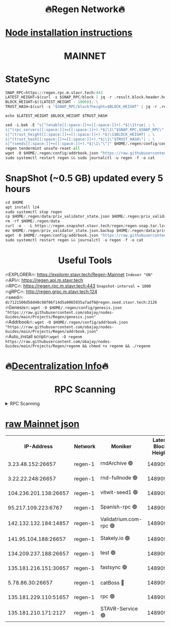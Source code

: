 <h1 align="center"> 🔥Regen Network🔥</h1>

[Node installation instructions](https://github.com/obajay/nodes-Guides/tree/main/Projects/Regen)
=
<h1 align="center"> MAINNET</h1>

# StateSync
```python
SNAP_RPC=https://regen.rpc.m.stavr.tech:443
LATEST_HEIGHT=$(curl -s $SNAP_RPC/block | jq -r .result.block.header.height); \
BLOCK_HEIGHT=$((LATEST_HEIGHT - 1000)); \
TRUST_HASH=$(curl -s "$SNAP_RPC/block?height=$BLOCK_HEIGHT" | jq -r .result.block_id.hash)

echo $LATEST_HEIGHT $BLOCK_HEIGHT $TRUST_HASH

sed -i.bak -E "s|^(enable[[:space:]]+=[[:space:]]+).*$|\1true| ; \
s|^(rpc_servers[[:space:]]+=[[:space:]]+).*$|\1\"$SNAP_RPC,$SNAP_RPC\"| ; \
s|^(trust_height[[:space:]]+=[[:space:]]+).*$|\1$BLOCK_HEIGHT| ; \
s|^(trust_hash[[:space:]]+=[[:space:]]+).*$|\1\"$TRUST_HASH\"| ; \
s|^(seeds[[:space:]]+=[[:space:]]+).*$|\1\"\"|" $HOME/.regen/config/config.toml
regen tendermint unsafe-reset-all
wget -O $HOME/.regen/config/addrbook.json "https://raw.githubusercontent.com/obajay/nodes-Guides/main/Projects/Regen/addrbook.json"
sudo systemctl restart regen && sudo journalctl -u regen -f -o cat
```
# SnapShot (~0.5 GB) updated every 5 hours
```python
cd $HOME
apt install lz4
sudo systemctl stop regen
cp $HOME/.regen/data/priv_validator_state.json $HOME/.regen/priv_validator_state.json.backup
rm -rf $HOME/.regen/data
curl -o - -L https://regen.snapshot.stavr.tech/regen/regen-snap.tar.lz4 | lz4 -c -d - | tar -x -C $HOME/.regen --strip-components 2
mv $HOME/.regen/priv_validator_state.json.backup $HOME/.regen/data/priv_validator_state.json
wget -O $HOME/.regen/config/addrbook.json "https://raw.githubusercontent.com/obajay/nodes-Guides/main/Projects/Regen/addrbook.json"
sudo systemctl restart regen && journalctl -u regen -f -o cat
```

 <h1 align="center"> Useful Tools</h1>

🔥EXPLORER🔥:     https://explorer.stavr.tech/Regen-Mainnet        `Indexer "ON"` \
🔥API🔥:          https://regen.api.m.stavr.tech \
🔥RPC🔥:          https://regen.rpc.m.stavr.tech:443              `Snapshot-interval = 1000` \
🔥gRPC🔥:         http://regen.grpc.m.stavr.tech:124 \
🔥seed🔥:      `dc7121500d58d40c98f06f14d5a9065935a7adf6@regen.seed.stavr.tech:2126` \
🔥Genesis🔥:   `wget -O $HOME/.regen/config/genesis.json "https://raw.githubusercontent.com/obajay/nodes-Guides/main/Projects/Regen/genesis.json"` \
🔥Addrbook🔥:  `wget -O $HOME/.regen/config/addrbook.json "https://raw.githubusercontent.com/obajay/nodes-Guides/main/Projects/Regen/addrbook.json"` \
🔥Auto_install script🔥:`wget -O regenm https://raw.githubusercontent.com/obajay/nodes-Guides/main/Projects/Regen/regenm && chmod +x regenm && ./regenm`

🔥[Decentralization Info](https://github.com/obajay/StateSync-snapshots/tree/main/Projects/Regen/Decentralization)🔥
=
<h1 align="center"> RPC Scanning</h1>

<details>
<summary>RPC Scanning</summary>

<h2 align="center"> We scan nodes in real time every 4 hours. And we provide the final result of RPC endpoints.
We cannot influence the operation of these nodes in any way. </h2>


```python
If Voting Power is higher than 0 --> then the Node is a validator of the network and may be subject to attack and be a potential threat to the chain.
```
```python
We marked such validators with a red symbol
```

</details>

[raw Mainnet json](https://rpc-check.regenm.stavr.tech/regenm/rpc-regenm-result.json)
=


<table><tr><th>IP-Address</th><th>Network</th><th>Moniker</th><th>Latest Block Height</th><th>Earliest Block Height</th><th>Catching Up</th><th>Tx Index</th><th>Voting Power</th><th>Scan Time</th></tr><tr><td>3.23.48.152:26657</td><td>regen-1</td><td>rndArchive 🟢</td><td>14890956</td><td>1</td><td>False</td><td>on</td><td>0</td><td>2024-02-28T01:36:01.079610212UTC</td></tr><tr><td>3.22.22.248:26657</td><td>regen-1</td><td>rnd-fullnode 🟢</td><td>14890956</td><td>4134001</td><td>False</td><td>on</td><td>0</td><td>2024-02-28T01:35:58.390634797UTC</td></tr><tr><td>104.236.201.138:26657</td><td>regen-1</td><td>vitwit-seed1 🟢</td><td>14890951</td><td>8943001</td><td>False</td><td>on</td><td>0</td><td>2024-02-28T01:35:32.525782252UTC</td></tr><tr><td>95.217.109.223:6767</td><td>regen-1</td><td>Spanish-rpc 🟢</td><td>14890959</td><td>10068001</td><td>False</td><td>on</td><td>0</td><td>2024-02-28T01:36:18.359223569UTC</td></tr><tr><td>142.132.132.184:14857</td><td>regen-1</td><td>Validatrium.com-rpc 🟢</td><td>14890959</td><td>11175001</td><td>False</td><td>on</td><td>0</td><td>2024-02-28T01:36:20.649877587UTC</td></tr><tr><td>141.95.104.188:26657</td><td>regen-1</td><td>Stakely.io 🟢</td><td>14890954</td><td>13442501</td><td>False</td><td>on</td><td>0</td><td>2024-02-28T01:35:49.512087821UTC</td></tr><tr><td>134.209.237.188:26657</td><td>regen-1</td><td>test 🟢</td><td>14890961</td><td>13992001</td><td>False</td><td>on</td><td>0</td><td>2024-02-28T01:36:31.210990873UTC</td></tr><tr><td>135.181.216.151:30657</td><td>regen-1</td><td>fastsync 🟢</td><td>14890957</td><td>14457001</td><td>False</td><td>off</td><td>0</td><td>2024-02-28T01:36:07.767614122UTC</td></tr><tr><td>5.78.86.30:26657</td><td>regen-1</td><td>catBoss 🔴</td><td>14890963</td><td>14797001</td><td>False</td><td>on</td><td>9081997809</td><td>2024-02-28T01:36:40.298162790UTC</td></tr><tr><td>135.181.229.110:51657</td><td>regen-1</td><td>rpc 🟢</td><td>14890954</td><td>14844001</td><td>False</td><td>on</td><td>0</td><td>2024-02-28T01:35:47.158061463UTC</td></tr><tr><td>135.181.210.171:2127</td><td>regen-1</td><td>STAVR-Service 🟢</td><td>14890964</td><td>14890001</td><td>False</td><td>on</td><td>0</td><td>2024-02-28T01:36:44.687795259UTC</td></tr></table>